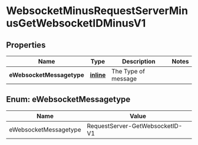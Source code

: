 
# WebsocketMinusRequestServerMinusGetWebsocketIDMinusV1

## Properties
Name | Type | Description | Notes
------------ | ------------- | ------------- | -------------
**eWebsocketMessagetype** | [**inline**](#EWebsocketMessagetype) | The Type of message | 


<a id="EWebsocketMessagetype"></a>
## Enum: eWebsocketMessagetype
Name | Value
---- | -----
eWebsocketMessagetype | RequestServer-GetWebsocketID-V1



